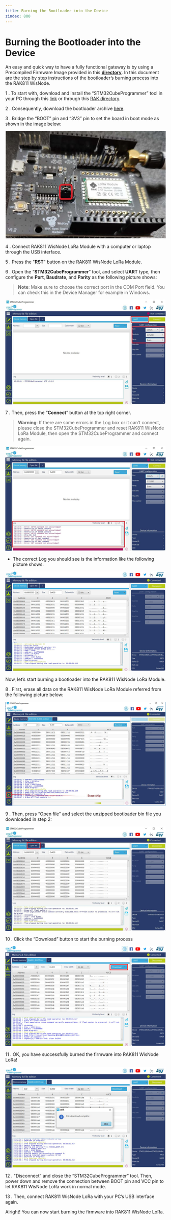 ```yaml
---
title: Burning the Bootloader into the Device
zindex: 800
---
```


# Burning the Bootloader into the Device

An easy and quick way to have a fully functional gateway is by using a Precompiled Firmware Image provided in this [**directory**](https://downloads.rakwireless.com/en/LoRa/WisNode/Firmware/). In this document are the step by step instructions of the bootloader’s burning process into the RAK811 WisNode.

1 . To start with, download and install the “STM32CubeProgrammer” tool in your PC through this [link](https://www.st.com/content/st_com/en/products/development-tools/software-development-tools/stm32-software-development-tools/stm32-programmers/stm32cubeprog.html#overview) or through this [RAK directory](https://downloads.rakwireless.com/en/LoRa/RAK811/Tools/SetupSTM32CubeProgrammer-2.1.0.rar).

2 . Consequently, download the bootloader archive [here](https://downloads.rakwireless.com/en/LoRa/WisNode/Firmware/RAK811_BOOT_V3.0.0.0.rar).

3 . Bridge the “BOOT” pin and “3V3” pin to set the board in boot mode as shown in the image below:

![Figure 1: Shorted Boot and 3V3 pins ](images/boot_short.jpg)

4 . Connect RAK811 WisNode LoRa Module with a computer or laptop through the USB interface.

5 . Press the "**RST**" button on the RAK811 WisNode LoRa Module.

6 . Open the “**STM32CubeProgrammer**” tool, and select **UART** type, then configure the **Port**, **Baudrate**, and **Parity** as the following picture shows:

>**Note**: Make sure to choose the correct port in the COM Port field. You can check this in the Device Manager for example in Windows.

![Figure 2: UART Settings in STM32CubeProgrammer](images/uartstm32.jpg)

7 . Then, press the “**Connect**” button at the top right corner.

>**Warning**: If there are some errors in the Log box or it can’t connect, please close the STM32CubeProgrammer and reset RAK811 WisNode LoRa Module, then open the STM32CubeProgrammer and connect again.

![Figure 3: Errors Occurred During Connecting](images/errors_stm32.jpg)

* The correct Log you should see is the information like the following picture shows:

![Figure 4: Successful Connection Log to your Device](images/success_con.jpg)

Now, let’s start burning a bootloader into the RAK811 WisNode LoRa Module.

8 . First, erase all data on the RAK811 WisNode LoRa Module referred from the following picture below:

![Figure 5: Erasing the Data in the Chip](images/erasing_data.jpg)

9 . Then, press “Open file” and select the unzipped bootloader bin file you downloaded in step 2:

![Figure 6: Opening the Bootloader file](images/open_bootloader.jpg)

10 . Click the “Download” button to start the burning process

![Figure 7: Downloading of Bootloader to the device](images/download_bootload.jpg)

11 . OK, you have successfully burned the firmware into RAK811 WisNode LoRa!

![Figure 8: Successfully Burned the Bootloader to the device](images/success_burned.jpg)

12 . "Disconnect” and close the “STM32CubeProgrammer” tool. Then, power down and remove the connection between BOOT pin and VCC pin to let RAK811 WisNode LoRa work in normal mode.

13 . Then, connect RAK811 WisNode LoRa with your PC’s USB interface again.

Alright! You can now start burning the firmware into RAK811 WisNode LoRa.
